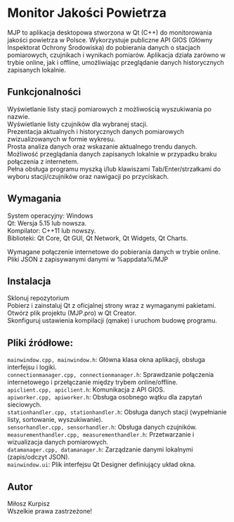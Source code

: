 # Monitor Jakości Powietrza

MJP to aplikacja desktopowa stworzona w Qt (C++) do monitorowania jakości powietrza w Polsce. Wykorzystuje publiczne API GIOS (Główny Inspektorat Ochrony Środowiska) do pobierania danych o stacjach pomiarowych, czujnikach i wynikach pomiarów. Aplikacja działa zarówno w trybie online, jak i offline, umożliwiając przeglądanie danych historycznych zapisanych lokalnie.

## Funkcjonalności

Wyświetlanie listy stacji pomiarowych z możliwością wyszukiwania po nazwie.<br>
Wyświetlanie listy czujników dla wybranej stacji.<br>
Prezentacja aktualnych i historycznych danych pomiarowych zwizualizowanych w formie wykresu.<br>
Prosta analiza danych oraz wskazanie aktualnego trendu danych.<br>
Możliwość przeglądania danych zapisanych lokalnie w przypadku braku połączenia z internetem.<br>
Pełna obsługa programu myszką i/lub klawiszami Tab/Enter/strzałkami do wyboru stacji/czujników oraz nawigacji po przyciskach.<br>

## Wymagania

System operacyjny: Windows<br>
Qt: Wersja 5.15 lub nowsza.<br>
Kompilator: C++11 lub nowszy.<br>
Biblioteki: Qt Core, Qt GUI, Qt Network, Qt Widgets, Qt Charts.<br>

Wymagane połączenie internetowe do pobierania danych w trybie online.<br>
Pliki JSON z zapisywanymi danymi w %appdata%/MJP<br>

## Instalacja

Sklonuj repozytorium<br>
Pobierz i zainstaluj Qt z oficjalnej strony wraz z wymaganymi pakietami.<br>
Otwórz plik projektu (MJP.pro) w Qt Creator.<br>
Skonfiguruj ustawienia kompilacji (qmake) i uruchom budowę programu.<br>

## Pliki źródłowe:

`mainwindow.cpp, mainwindow.h`: Główna klasa okna aplikacji, obsługa interfejsu i logiki.<br>
`connectionmanager.cpp, connectionmanager.h`: Sprawdzanie połączenia internetowego i przełączanie między trybem online/offline.<br>
`apiclient.cpp, apiclient.h`: Komunikacja z API GIOS.<br>
`apiworker.cpp, apiworker.h`: Obsługa osobnego wątku dla zapytań sieciowych.<br>
`stationhandler.cpp, stationhandler.h`: Obsługa danych stacji (wypełnianie listy, sortowanie, wyszukiwanie).<br>
`sensorhandler.cpp, sensorhandler.h`: Obsługa danych czujników.<br>
`measurementhandler.cpp, measurementhandler.h`: Przetwarzanie i wizualizacja danych pomiarowych.<br>
`datamanager.cpp, datamanager.h`: Zarządzanie danymi lokalnymi (zapis/odczyt JSON).<br>
`mainwindow.ui`: Plik interfejsu Qt Designer definiujący układ okna.<br>

## Autor

Miłosz Kurpisz<br>
Wszelkie prawa zastrzeżone!
